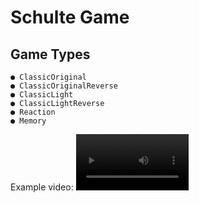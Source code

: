 # Schulte Game

## Game Types

    ● ClassicOriginal
    ● ClassicOriginalReverse
    ● ClassicLight
    ● ClassicLightReverse
    ● Reaction
    ● Memory

Example video:
<video src='https://youtu.be/UPbuJ6TimUI' width=180>
